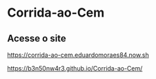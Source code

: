 # Corrida-ao-Cem

## Acesse o site
https://corrida-ao-cem.eduardomoraes84.now.sh

https://b3n50nw4r3.github.io/Corrida-ao-Cem/
